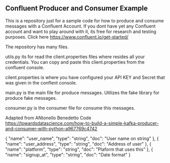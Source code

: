## Confluent Producer and Consumer Example

This is a repository just for a sample code for how to produce and consume messages with a Confluent Account. If you dont have yet any Confluent account and want to play around with it, its free for research and testing purposes. Click here https://www.confluent.io/get-started/

The repository has many files.

utils.py its for read the client.properties files where resides all your credentials. You can copy and paste this client.properties from the confluent console.

cilent.properties is where you have configured your API KEY and Secret that was given in the conflent console.

main.py is the main file for produce messages. Utilizes the fake library for produce fake messages.

consumer.py is the consumer file for consume this messages.

Adapted from ANtonello Benedetto Code
https://towardsdatascience.com/how-to-build-a-simple-kafka-producer-and-consumer-with-python-a967769c4742

{
      "name": "user_name",
      "type": "string",
      "doc": "User name on string"
    },
    {
      "name": "user_address",
      "type": "string",
      "doc": "Address of user"
    },
    {
      "name": "platform",
      "type": "string",
      "doc": "Plaform that uses this"
    },
    {
      "name": "signup_at",
      "type": "string",
      "doc": "Date format"
    }
